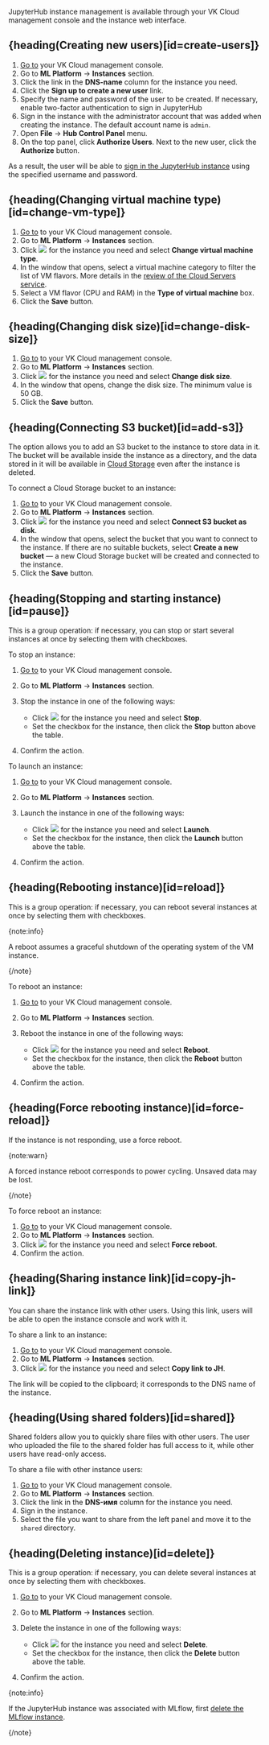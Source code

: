 JupyterHub instance management is available through your VK Cloud management console and the instance web interface.

## {heading(Creating new users)[id=create-users]}

1. [Go to](https://cloud.vk.com/app/en) your VK Cloud management console.
1. Go to **ML Platform** → **Instances** section.
1. Click the link in the **DNS-name** column for the instance you need.
1. Click the **Sign up to create a new user** link.
1. Specify the name and password of the user to be created. If necessary, enable two-factor authentication to sign in JupyterHub
1. Sign in the instance with the administrator account that was added when creating the instance. The default account name is `admin`.
1. Open **File** → **Hub Control Panel** menu.
1. On the top panel, click **Authorize Users**. Next to the new user, click the **Authorize** button.

As a result, the user will be able to [sign in the JupyterHub instance](../connect) using the specified username and password.

## {heading(Changing virtual machine type)[id=change-vm-type]}

1. [Go to](https://cloud.vk.com/app/en) to your VK Cloud management console.
1. Go to **ML Platform** → **Instances** section.
1. Click ![ ](/en/assets/more-icon.svg "inline") for the instance you need and select **Change virtual machine type**.
1. In the window that opens, select a virtual machine category to filter the list of VM flavors. More details in the [review of the Cloud Servers service](/en/computing/iaas/concepts/about#flavors).
1. Select a VM flavor (CPU and RAM) in the **Type of virtual machine** box.
1. Click the **Save** button.

## {heading(Changing disk size)[id=change-disk-size]}

1. [Go to](https://cloud.vk.com/app/en) to your VK Cloud management console.
1. Go to **ML Platform** → **Instances** section.
1. Click ![ ](/en/assets/more-icon.svg "inline") for the instance you need and select **Change disk size**.
1. In the window that opens, change the disk size. The minimum value is 50 GB.
1. Click the **Save** button.

## {heading(Connecting S3 bucket)[id=add-s3]}

The option allows you to add an S3 bucket to the instance to store data in it. The bucket will be available inside the instance as a directory, and the data stored in it will be available in [Cloud Storage](/en/storage/s3) even after the instance is deleted.

To connect a Cloud Storage bucket to an instance:

1. [Go to](https://cloud.vk.com/app/en) to your VK Cloud management console.
1. Go to **ML Platform** → **Instances** section.
1. Click ![ ](/en/assets/more-icon.svg "inline") for the instance you need and select **Connect S3 bucket as disk**.
1. In the window that opens, select the bucket that you want to connect to the instance. If there are no suitable buckets, select **Create a new bucket** — a new Cloud Storage bucket will be created and connected to the instance.
1. Click the **Save** button.

## {heading(Stopping and starting instance)[id=pause]}

This is a group operation: if necessary, you can stop or start several instances at once by selecting them with checkboxes.

To stop an instance:

1. [Go to](https://cloud.vk.com/app/en) to your VK Cloud management console.
1. Go to **ML Platform** → **Instances** section.
1. Stop the instance in one of the following ways:

    - Click ![ ](/en/assets/more-icon.svg "inline") for the instance you need and select **Stop**.
    - Set the checkbox for the instance, then click the **Stop** button above the table.
1. Confirm the action.

To launch an instance:

1. [Go to](https://cloud.vk.com/app/en) to your VK Cloud management console.
1. Go to **ML Platform** → **Instances** section.
1. Launch the instance in one of the following ways:

    - Click ![ ](/en/assets/more-icon.svg "inline") for the instance you need and select **Launch**.
    - Set the checkbox for the instance, then click the **Launch** button above the table.
1. Confirm the action.

## {heading(Rebooting instance)[id=reload]}

This is a group operation: if necessary, you can reboot several instances at once by selecting them with checkboxes.

{note:info}

A reboot assumes a graceful shutdown of the operating system of the VM instance.

{/note}

To reboot an instance:

1. [Go to](https://cloud.vk.com/app/en) to your VK Cloud management console.
1. Go to **ML Platform** → **Instances** section.
1. Reboot the instance in one of the following ways:

    - Click ![ ](/en/assets/more-icon.svg "inline") for the instance you need and select **Reboot**.
    - Set the checkbox for the instance, then click the **Reboot** button above the table.
1. Confirm the action.

## {heading(Force rebooting instance)[id=force-reload]}

If the instance is not responding, use a force reboot.

{note:warn}

A forced instance reboot corresponds to power cycling. Unsaved data may be lost.

{/note}

To force reboot an instance:

1. [Go to](https://cloud.vk.com/app/en) to your VK Cloud management console.
1. Go to **ML Platform** → **Instances** section.
1. Click ![ ](/en/assets/more-icon.svg "inline") for the instance you need and select **Force reboot**.
1. Confirm the action.

## {heading(Sharing instance link)[id=copy-jh-link]}

You can share the instance link with other users. Using this link, users will be able to open the instance console and work with it.

To share a link to an instance:

1. [Go to](https://cloud.vk.com/app/en) to your VK Cloud management console.
1. Go to **ML Platform** → **Instances** section.
1. Click ![ ](/en/assets/more-icon.svg "inline") for the instance you need and select **Copy link to JH**.

The link will be copied to the clipboard; it corresponds to the DNS name of the instance.

## {heading(Using shared folders)[id=shared]}

Shared folders allow you to quickly share files with other users. The user who uploaded the file to the shared folder has full access to it, while other users have read-only access.

To share a file with other instance users:

1. [Go to](https://cloud.vk.com/app/en) to your VK Cloud management console.
1. Go to **ML Platform** → **Instances** section.
1. Click the link in the **DNS-имя** column for the instance you need.
1. Sign in the instance.
1. Select the file you want to share from the left panel and move it to the `shared` directory.

## {heading(Deleting instance)[id=delete]}

This is a group operation: if necessary, you can delete several instances at once by selecting them with checkboxes.

1. [Go to](https://cloud.vk.com/app/en) to your VK Cloud management console.
1. Go to **ML Platform** → **Instances** section.
1. Delete the instance in one of the following ways:

    - Click ![ ](/en/assets/more-icon.svg "inline") for the instance you need and select **Delete**.
    - Set the checkbox for the instance, then click the **Delete** button above the table.
1. Confirm the action.

{note:info}

If the JupyterHub instance was associated with MLflow, first [delete the MLflow instance](/en/ml/mlplatform/mlflow/instructions/manage#delete).

{/note}
